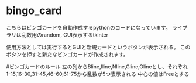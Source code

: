 # bingo_card
こちらはビンゴカードを自動作成するpythonのコードになっています。
ライブラリは乱数用のrandom, GUI表示するtkinter

使用方法としては実行するとGUIと新規カードというボタンが表示される。
このボタンを押すと新たなビンゴカードが作成されます。

#ビンゴカードのルール
  左の列からBline,Iline,Nline,Gline,Olineとし、それぞれ1-15,16-30,31-45,46-60,61-75から乱数が5つ表示される
  中心の値はFreeとする
